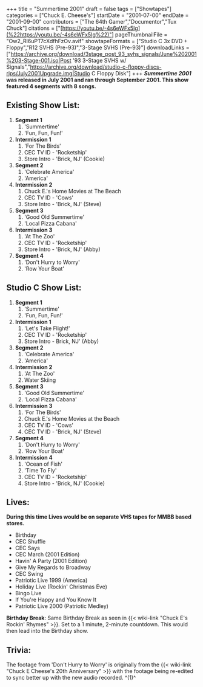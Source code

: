 +++
title = "Summertime 2001"
draft = false
tags = ["Showtapes"]
categories = ["Chuck E. Cheese's"]
startDate = "2001-07-00"
endDate = "2001-09-00"
contributors = ["The 64th Gamer","Documentor","Tux Chuck"]
citations = ["[https://youtu.be/-4s6eWFx5Ig](%22https://youtu.be/-4s6eWFx5Ig%22)"]
pageThumbnailFile = "Ow2_Rl6uPT7cXdfhFzOv.avif"
showtapeFormats = ["Studio C 3x DVD + Floppy","R12 SVHS (Pre-93)","3-Stage SVHS (Pre-93)"]
downloadLinks = ["https://archive.org/download/3stage_post_93_svhs_signals/June%202001%203-Stage-001.iso|Post '93 3-Stage SVHS w/ Signals","https://archive.org/download/studio-c-floppy-discs-rips/July2001Upgrade.img|Studio C Floppy Disk"]
+++
***Summertime 2001* was released in July 2001 and ran through September 2001.
This show featured 4 segments with 8 songs.**

## Existing Show List:

1.  **Segment 1**
    1.  'Summertime'
    2.  'Fun, Fun, Fun!'
2.  **Intermission 1**
    1.  'For The Birds'
    2.  CEC TV ID - 'Rocketship'
    3.  Store Intro - 'Brick, NJ' (Cookie)
3.  **Segment 2**
    1.  'Celebrate America'
    2.  'America'
4.  **Intermission 2**
    1.  Chuck E.'s Home Movies at The Beach
    2.  CEC TV ID - 'Cows'
    3.  Store Intro - 'Brick, NJ' (Steve)
5.  **Segment 3**
    1.  'Good Old Summertime'
    2.  'Local Pizza Cabana'
6.  **Intermission 3**
    1.  'At The Zoo'
    2.  CEC TV ID - 'Rocketship'
    3.  Store Intro - 'Brick, NJ' (Abby)
7.  **Segment 4**
    1.  'Don't Hurry to Worry'
    2.  'Row Your Boat'

## Studio C Show List:

1.  **Segment 1**
    1.  'Summertime'
    2.  'Fun, Fun, Fun!'
2.  **Intermission 1**
    1.  'Let's Take Flight!'
    2.  CEC TV ID - 'Rocketship'
    3.  Store Intro - Brick, NJ' (Abby)
3.  **Segment 2**
    1.  'Celebrate America'
    2.  'America'
4.  **Intermission 2**
    1.  'At The Zoo'
    2.  Water Skiing
5.  **Segment 3**
    1.  'Good Old Summertime'
    2.  'Local Pizza Cabana'
6.  **Intermission 3**
    1.  'For The Birds'
    2.  Chuck E.'s Home Movies at the Beach
    3.  CEC TV ID - 'Cows'
    4.  CEC TV ID - 'Brick, NJ' (Steve)
7.  **Segment 4**
    1.  'Don't Hurry to Worry'
    2.  'Row Your Boat'
8.  **Intermission 4**
    1.  'Ocean of Fish'
    2.  'Time To Fly'
    3.  CEC TV ID - 'Rocketship'
    4.  Store Intro - 'Brick, NJ' (Cookie)

## Lives:

**During this time Lives would be on separate VHS tapes for MMBB based stores.**

- Birthday
- CEC Shuffle
- CEC Says
- CEC March (2001 Edition)
- Havin' A Party (2001 Edition)
- Give My Regards to Broadway
- CEC Swing
- Patriotic Live 1999 (America)
- Holiday Live (Rockin' Christmas Eve)
- Bingo Live
- If You're Happy and You Know It
- Patriotic Live 2000 (Patriotic Medley)

**Birthday Break**: Same Birthday Break as seen in {{< wiki-link "Chuck E's Rockin' Rhymes" >}}. Set to a 1 minute, 2-minute countdown. This would then lead into the Birthday show.

## Trivia:

The footage from 'Don't Hurry to Worry' is originally from the {{< wiki-link "Chuck E Cheese's 20th Anniversary" >}} with the footage being re-edited to sync better up with the new audio recorded. ^(1)^
